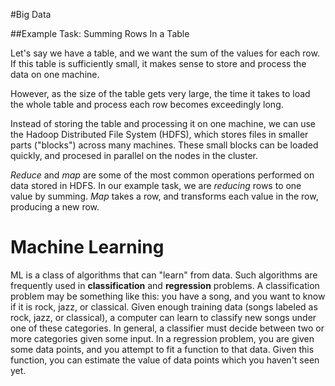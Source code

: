 #Big Data

##Example Task: Summing Rows In a Table

Let's say we have a table, and we want the sum of the values for each row.
If this table is sufficiently small, it makes sense to store and process the data on one machine.

However, as the size of the table gets very large, the time it takes to load the whole table and process each row becomes exceedingly long.

Instead of storing the table and processing it on one machine, we can use the Hadoop Distributed File System (HDFS), which stores files in smaller parts ("blocks") across many machines. These small blocks can be loaded quickly, and procesed in parallel on the nodes in the cluster.

*Reduce* and *map* are some of the most common operations performed on data stored in HDFS. In our example task, we are *reducing* rows to one value by summing. *Map* takes a row, and transforms each value in the row, producing a new row.

# Machine Learning

ML is a class of algorithms that can "learn" from data. Such algorithms are frequently used in **classification** and **regression** problems. A classification problem may be something like this: you have a song, and you want to know if it is rock, jazz, or classical. Given enough training data (songs labeled as rock, jazz, or classical), a computer can learn to classify new songs under one of these categories. In general, a classifier must decide between two or more categories given some input. In a regression problem, you are given some data points, and you attempt to fit a function to that data. Given this function, you can estimate the value of data points which you haven't seen yet.
